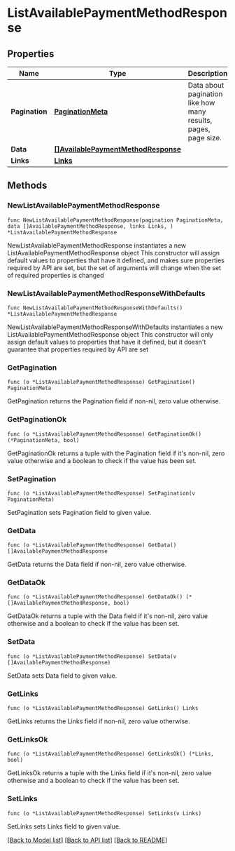 # ListAvailablePaymentMethodResponse

## Properties

Name | Type | Description | Notes
------------ | ------------- | ------------- | -------------
**Pagination** | [**PaginationMeta**](PaginationMeta.md) | Data about pagination like how many results, pages, page size. | 
**Data** | [**[]AvailablePaymentMethodResponse**](AvailablePaymentMethodResponse.md) |  | 
**Links** | [**Links**](Links.md) |  | 

## Methods

### NewListAvailablePaymentMethodResponse

`func NewListAvailablePaymentMethodResponse(pagination PaginationMeta, data []AvailablePaymentMethodResponse, links Links, ) *ListAvailablePaymentMethodResponse`

NewListAvailablePaymentMethodResponse instantiates a new ListAvailablePaymentMethodResponse object
This constructor will assign default values to properties that have it defined,
and makes sure properties required by API are set, but the set of arguments
will change when the set of required properties is changed

### NewListAvailablePaymentMethodResponseWithDefaults

`func NewListAvailablePaymentMethodResponseWithDefaults() *ListAvailablePaymentMethodResponse`

NewListAvailablePaymentMethodResponseWithDefaults instantiates a new ListAvailablePaymentMethodResponse object
This constructor will only assign default values to properties that have it defined,
but it doesn't guarantee that properties required by API are set

### GetPagination

`func (o *ListAvailablePaymentMethodResponse) GetPagination() PaginationMeta`

GetPagination returns the Pagination field if non-nil, zero value otherwise.

### GetPaginationOk

`func (o *ListAvailablePaymentMethodResponse) GetPaginationOk() (*PaginationMeta, bool)`

GetPaginationOk returns a tuple with the Pagination field if it's non-nil, zero value otherwise
and a boolean to check if the value has been set.

### SetPagination

`func (o *ListAvailablePaymentMethodResponse) SetPagination(v PaginationMeta)`

SetPagination sets Pagination field to given value.


### GetData

`func (o *ListAvailablePaymentMethodResponse) GetData() []AvailablePaymentMethodResponse`

GetData returns the Data field if non-nil, zero value otherwise.

### GetDataOk

`func (o *ListAvailablePaymentMethodResponse) GetDataOk() (*[]AvailablePaymentMethodResponse, bool)`

GetDataOk returns a tuple with the Data field if it's non-nil, zero value otherwise
and a boolean to check if the value has been set.

### SetData

`func (o *ListAvailablePaymentMethodResponse) SetData(v []AvailablePaymentMethodResponse)`

SetData sets Data field to given value.


### GetLinks

`func (o *ListAvailablePaymentMethodResponse) GetLinks() Links`

GetLinks returns the Links field if non-nil, zero value otherwise.

### GetLinksOk

`func (o *ListAvailablePaymentMethodResponse) GetLinksOk() (*Links, bool)`

GetLinksOk returns a tuple with the Links field if it's non-nil, zero value otherwise
and a boolean to check if the value has been set.

### SetLinks

`func (o *ListAvailablePaymentMethodResponse) SetLinks(v Links)`

SetLinks sets Links field to given value.



[[Back to Model list]](../README.md#documentation-for-models) [[Back to API list]](../README.md#documentation-for-api-endpoints) [[Back to README]](../README.md)



